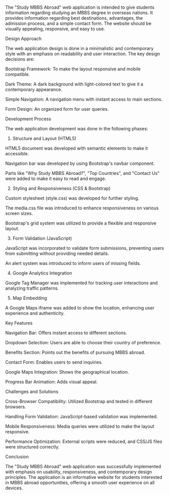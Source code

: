 The "Study MBBS Abroad" web application is intended to give students information regarding studying an MBBS degree in overseas nations. It provides information regarding best destinations, advantages, the admission process, and a simple contact form. The website should be visually appealing, responsive, and easy to use.

Design Approach

The web application design is done in a minimalistic and contemporary style with an emphasis on readability and user interaction. The key design decisions are:

Bootstrap Framework: To make the layout responsive and mobile compatible.

Dark Theme: A dark background with light-colored text to give it a contemporary appearance.

Simple Navigation: A navigation menu with instant access to main sections.

Form Design: An organized form for user queries.

Development Process

The web application development was done in the following phases:

1. Structure and Layout (HTML5)

HTML5 document was developed with semantic elements to make it accessible.

Navigation bar was developed by using Bootstrap's navbar component.

Parts like "Why Study MBBS Abroad?", "Top Countries", and "Contact Us" were added to make it easy to read and engage.

2. Styling and Responsiveness (CSS & Bootstrap)

Custom stylesheet (style.css) was developed for further styling.

The media.css file was introduced to enhance responsiveness on various screen sizes.

Bootstrap's grid system was utilized to provide a flexible and responsive layout.

3. Form Validation (JavaScript)

JavaScript was incorporated to validate form submissions, preventing users from submitting without providing needed details.

An alert system was introduced to inform users of missing fields.

4. Google Analytics Integration

Google Tag Manager was implemented for tracking user interactions and analyzing traffic patterns.

5. Map Embedding

A Google Maps iframe was added to show the location, enhancing user experience and authenticity.

Key Features

Navigation Bar: Offers instant access to different sections.

Dropdown Selection: Users are able to choose their country of preference.

Benefits Section: Points out the benefits of pursuing MBBS abroad.

Contact Form: Enables users to send inquiries.

Google Maps Integration: Shows the geographical location.

Progress Bar Animation: Adds visual appeal.

Challenges and Solutions

Cross-Browser Compatibility: Utilized Bootstrap and tested in different browsers.

Handling Form Validation: JavaScript-based validation was implemented.

Mobile Responsiveness: Media queries were utilized to make the layout responsive.

Performance Optimization: External scripts were reduced, and CSS/JS files were structured correctly.

Conclusion

The "Study MBBS Abroad" web application was successfully implemented with emphasis on usability, responsiveness, and contemporary design principles. The application is an informative website for students interested in MBBS abroad opportunities, offering a smooth user experience on all devices.
